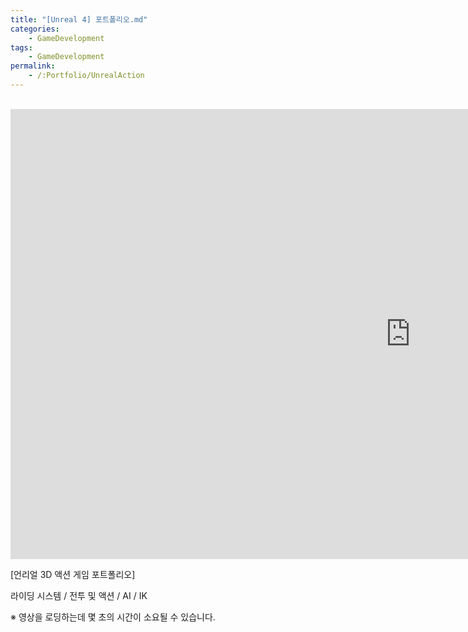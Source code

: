 ```yaml
---
title: "[Unreal 4] 포트폴리오.md"
categories:
    - GameDevelopment
tags:
    - GameDevelopment
permalink:
    - /:Portfolio/UnrealAction
---
```


<br>
<iframe width="1280" height="720" src="https://www.youtube.com/embed/qlj67cvOfSE" title="YouTube video player" frameborder="0" allow="accelerometer; autoplay; clipboard-write; encrypted-media; gyroscope; picture-in-picture" allowfullscreen></iframe>

<br>

[언리얼 3D 액션 게임 포트폴리오]

라이딩 시스템 / 전투 및 액션 / AI / IK


※ 영상을 로딩하는데 몇 초의 시간이 소요될 수 있습니다. 